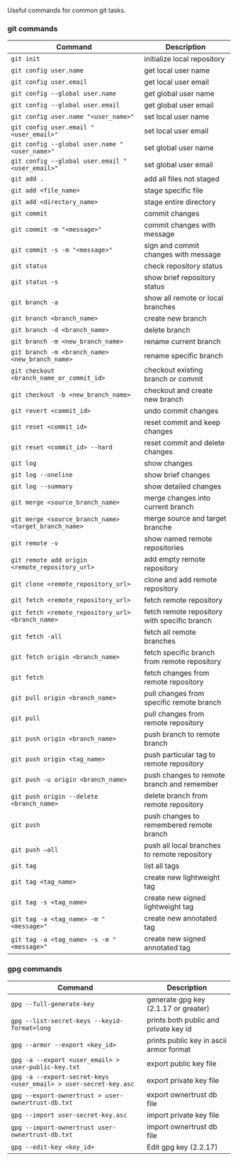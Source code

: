 Useful commands for common git tasks.

### git commands

| Command                                               | Description                                  |
| ----------------------------------------------------- | -------------------------------------------- |
| `git init`                                            | initialize local repository                  |
| `git config user.name`                                | get local user name                          |
| `git config user.email`                               | get local user email                         |
| `git config --global user.name`                       | get global user name                         |
| `git config --global user.email`                      | get global user email                        |
| `git config user.name "<user_name>"`                  | set local user name                          |
| `git config user.email "<user_email>"`                | set local user email                         |
| `git config --global user.name "<user_name>"`         | set global user name                         |
| `git config --global user.email "<user_email>"`       | set global user email                        |
| `git add .`                                           | add all files not staged                     |
| `git add <file_name>`                                 | stage specific file                          |
| `git add <directory_name>`                            | stage entire directory                       |
| `git commit`                                          | commit changes                               |
| `git commit -m "<message>"`                           | commit changes with message                  |
| `git commit -s -m "<message>"`                        | sign and commit changes with message         |
| `git status`                                          | check repository status                      |
| `git status -s`                                       | show brief repository status                 |
| `git branch -a`                                       | show all remote or local branches            |
| `git branch <branch_name>`                            | create new branch                            |
| `git branch -d <branch_name>`                         | delete branch                                |
| `git branch -m <new_branch_name>`                     | rename current branch                        |
| `git branch -m <branch_name> <new_branch_name>`       | rename specific branch                       |
| `git checkout <branch_name_or_commit_id>`             | checkout existing branch or commit           |
| `git checkout -b <new_branch_name>`                   | checkout and create new branch               |
| `git revert <commit_id>`                              | undo commit changes                          |
| `git reset <commit_id>`                               | reset commit and keep changes                |
| `git reset <commit_id> --hard`                        | reset commit and delete changes              |
| `git log`                                             | show changes                                 |
| `git log --oneline`                                   | show brief changes                           |
| `git log --summary`                                   | show detailed changes                        |
| `git merge <source_branch_name>`                      | merge changes into current branch            |
| `git merge <source_branch_name> <target_branch_name>` | merge source and target branche              |
| `git remote -v`                                       | show named remote repositories               |
| `git remote add origin <remote_repository_url>`       | add empty remote repository                  |
| `git clone <remote_repository_url>`                   | clone and add remote repository              |
| `git fetch <remote_repository_url>`                   | fetch remote repository                      |
| `git fetch <remote_repository_url> <branch_name>`     | fetch remote repository with specific branch |
| `git fetch -all`                                      | fetch all remote branches                    |
| `git fetch origin <branch_name>`                      | fetch specific branch from remote repository |
| `git fetch`                                           | fetch changes from remote repository         |
| `git pull origin <branch_name>`                       | pull changes from specific remote branch     |
| `git pull`                                            | pull changes from remote repository          |
| `git push origin <branch_name>`                       | push branch to remote branch                 |
| `git push origin <tag_name>`                          | push particular tag to remote repository     |
| `git push -u origin <branch_name>`                    | push changes to remote branch and remember   |
| `git push origin --delete <branch_name>`              | delete branch from remote repository         |
| `git push`                                            | push changes to remembered remote branch     |
| `git push —all`                                       | push all local branches to remote repository |
| `git tag`                                             | list all tags                                |
| `git tag <tag_name>`                                  | create new lightweight tag                   |
| `git tag -s <tag_name>`                               | create new signed lightweight tag            |
| `git tag -a <tag_name> -m "<message>"`                | create new annotated tag                     |
| `git tag -a <tag_name> -s -m "<message>"`             | create new signed annotated tag              |

### gpg commands

| Command                                                          | Description                             |
| ---------------------------------------------------------------- | --------------------------------------- |
| `gpg --full-generate-key`                                        | generate gpg key (2.1.17 or greater)    |
| `gpg --list-secret-keys --keyid-format=long`                     | prints both public and private key id   |
| `gpg --armor --export <key_id>`                                  | prints public key in ascii armor format |
| `gpg -a --export <user_email> > user-public-key.txt`             | export public key file                  |
| `gpg -a --export-secret-keys <user_email> > user-secret-key.asc` | export private key file                 |
| `gpg --export-ownertrust > user-ownertrust-db.txt`               | export ownertrust db file               |
| `gpg --import user-secret-key.asc`                               | import private key file                 |
| `gpg --import-ownertrust user-ownertrust-db.txt`                 | import ownertrust db file               |
| `gpg --edit-key <key_id>`                                        | Edit gpg key (2.2.17)                   |
